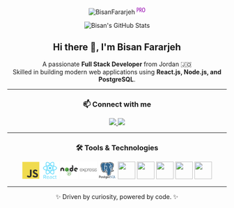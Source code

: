 <!-- 💫 GitHub Profile by Bisan Fararjeh -->

<!-- Profile Views -->
<p align="center">
  <img src="https://komarev.com/ghpvc/?username=BisanFararjeh&label=Profile%20views&color=blueviolet&style=flat-square" alt="BisanFararjeh" />
  <img src="https://raw.githubusercontent.com/acervenky/animated-github-badges/master/assets/pro.gif" height="20px" />
</p>

<!-- GitHub Stats -->
<p align="center">
  <img src="https://awesome-github-stats.azurewebsites.net/user-stats/BisanFararjeh?cardType=github&theme=dracula" alt="Bisan's GitHub Stats"/>
</p>

<h2 align="center">Hi there 👋, I'm <b>Bisan Fararjeh</b></h2>
<p align="center">
  A passionate <b>Full Stack Developer</b> from Jordan 🇯🇴  
  <br/>
  Skilled in building modern web applications using <b>React.js, Node.js, and PostgreSQL</b>.  
</p>

---

<h3 align="center">📫 Connect with me</h3>
<p align="center">
  <a href="https://www.linkedin.com/in/bisan-fararjeh/" target="_blank">
    <img src="https://img.shields.io/badge/LinkedIn-0A66C2?style=for-the-badge&logo=linkedin&logoColor=white" height="35"/>
  </a>
  <a href="mailto:bisanfararjeh@gmail.com" target="_blank">
    <img src="https://img.shields.io/badge/Gmail-D14836?style=for-the-badge&logo=gmail&logoColor=white" height="35"/>
  </a>
</p>

---

<h3 align="center">🛠️ Tools & Technologies</h3>
<p align="center">
  <a href="https://developer.mozilla.org/en-US/docs/Web/JavaScript"><img src="https://raw.githubusercontent.com/devicons/devicon/master/icons/javascript/javascript-original.svg" width="40" height="40"/></a>
  <a href="https://react.dev/"><img src="https://raw.githubusercontent.com/devicons/devicon/master/icons/react/react-original-wordmark.svg" width="40" height="40"/></a>
  <a href="https://nodejs.org/"><img src="https://raw.githubusercontent.com/devicons/devicon/master/icons/nodejs/nodejs-original-wordmark.svg" width="40" height="40"/></a>
  <a href="https://expressjs.com/"><img src="https://raw.githubusercontent.com/devicons/devicon/master/icons/express/express-original-wordmark.svg" width="40" height="40"/></a>
  <a href="https://www.postgresql.org/"><img src="https://raw.githubusercontent.com/devicons/devicon/master/icons/postgresql/postgresql-original-wordmark.svg" width="40" height="40"/></a>
  <a href="https://tailwindcss.com/"><img src="https://www.vectorlogo.zone/logos/tailwindcss/tailwindcss-icon.svg" width="40" height="40"/></a>
  <a href="https://git-scm.com/"><img src="https://www.vectorlogo.zone/logos/git-scm/git-scm-icon.svg" width="40" height="40"/></a>
  <a href="https://www.postman.com/"><img src="https://www.vectorlogo.zone/logos/getpostman/getpostman-icon.svg" width="40" height="40"/></a>
  <a href="https://www.figma.com/"><img src="https://www.vectorlogo.zone/logos/figma/figma-icon.svg" width="40" height="40"/></a>
  <a href="https://code.visualstudio.com/"><img src="https://www.vectorlogo.zone/logos/visualstudio_code/visualstudio_code-icon.svg" width="40" height="40"/></a>
</p>

---

<p align="center">✨ Driven by curiosity, powered by code. ✨</p>
